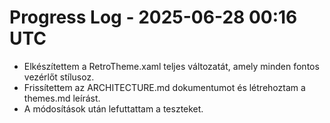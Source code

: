 # Progress Log - 2025-06-28 00:16 UTC

* Elkészítettem a RetroTheme.xaml teljes változatát, amely minden fontos vezérlőt stílusoz.
* Frissítettem az ARCHITECTURE.md dokumentumot és létrehoztam a themes.md leírást.
* A módosítások után lefuttattam a teszteket.

